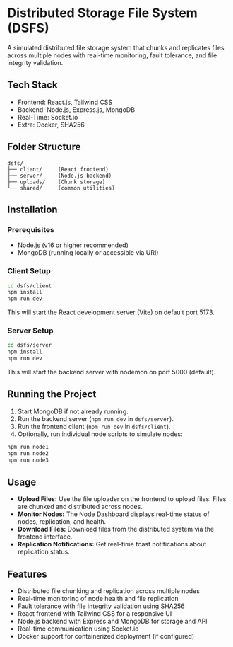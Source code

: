 # Distributed Storage File System (DSFS)

A simulated distributed file storage system that chunks and replicates files across multiple nodes with real-time monitoring, fault tolerance, and file integrity validation.

## Tech Stack

- Frontend: React.js, Tailwind CSS
- Backend: Node.js, Express.js, MongoDB
- Real-Time: Socket.io
- Extra: Docker, SHA256

## Folder Structure

```
dsfs/
├── client/     (React frontend)
├── server/     (Node.js backend)
├── uploads/    (Chunk storage)
└── shared/     (common utilities)
```

## Installation

### Prerequisites

- Node.js (v16 or higher recommended)
- MongoDB (running locally or accessible via URI)

### Client Setup

```bash
cd dsfs/client
npm install
npm run dev
```

This will start the React development server (Vite) on default port 5173.

### Server Setup

```bash
cd dsfs/server
npm install
npm run dev
```

This will start the backend server with nodemon on port 5000 (default).

## Running the Project

1. Start MongoDB if not already running.
2. Run the backend server (`npm run dev` in `dsfs/server`).
3. Run the frontend client (`npm run dev` in `dsfs/client`).
4. Optionally, run individual node scripts to simulate nodes:

```bash
npm run node1
npm run node2
npm run node3
```

## Usage

- **Upload Files:** Use the file uploader on the frontend to upload files. Files are chunked and distributed across nodes.
- **Monitor Nodes:** The Node Dashboard displays real-time status of nodes, replication, and health.
- **Download Files:** Download files from the distributed system via the frontend interface.
- **Replication Notifications:** Get real-time toast notifications about replication status.

## Features

- Distributed file chunking and replication across multiple nodes
- Real-time monitoring of node health and file replication
- Fault tolerance with file integrity validation using SHA256
- React frontend with Tailwind CSS for a responsive UI
- Node.js backend with Express and MongoDB for storage and API
- Real-time communication using Socket.io
- Docker support for containerized deployment (if configured)



